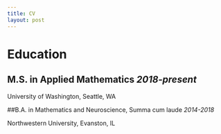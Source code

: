 ```yaml
---
title: CV
layout: post
---
```


# Education

## M.S. in Applied Mathematics                                  *2018-present*

University of Washington, Seattle, WA

##B.A. in Mathematics and Neuroscience, Summa cum laude         *2014-2018*

Northwestern University, Evanston, IL

